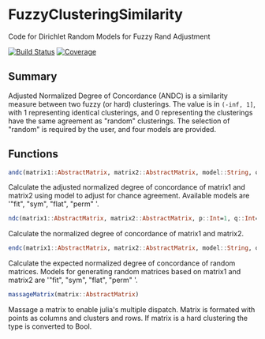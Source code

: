 # FuzzyClusteringSimilarity

Code for Dirichlet Random Models for Fuzzy Rand Adjustment

[![Build Status](https://github.com/ryandewolfe33/FuzzyClusteringSimilarity.jl/actions/workflows/CI.yml/badge.svg?branch=main)](https://github.com/ryandewolfe33/FuzzyClusteringSimilarity.jl/actions/workflows/CI.yml?query=branch%3Amain)
[![Coverage](https://codecov.io/gh/ryandewolfe33/FuzzyClusteringSimilarity.jl/branch/main/graph/badge.svg)](https://codecov.io/gh/ryandewolfe33/FuzzyClusteringSimilarity.jl)

## Summary
Adjusted Normalized Degree of Concordance (ANDC) is a similarity measure between two fuzzy (or hard) clusterings. The value is in `(-inf, 1]`, with 1 representing identical clusterings, and 0 representing the clusterings have the same agreement as "random" clusterings. The selection of "random" is required by the user, and four models are provided.

## Functions

```julia
andc(matrix1::AbstractMatrix, matrix2::AbstractMatrix, model::String, oneSided=True, p::Int=1, q::Int=1)
```
Calculate the adjusted normalized degree of concordance of matrix1 and matrix2 using model to adjust for chance agreement. Available models are '"fit", "sym", "flat", "perm" '. 

```julia
ndc(matrix1::AbstractMatrix, matrix2::AbstractMatrix, p::Int=1, q::Int=1)
```
Calculate the normalized degree of concordance of matrix1 and matrix2.

```julia
endc(matrix1::AbstractMatrix, matrix2::AbstractMatrix, model::String, oneSided=True, p::Int=1, q::Int=1)
```
Calculate the expected normalized degree of concordance of random matrices. Models for generating random matrices based on matrix1 and matrix2  are '"fit", "sym", "flat", "perm" '.


```julia
massageMatrix(matrix::AbstractMatrix)
```
Massage a matrix to enable julia's multiple dispatch. Matrix is formated with points as columns and clusters and rows. If matrix is a hard clustering the type is converted to Bool.

